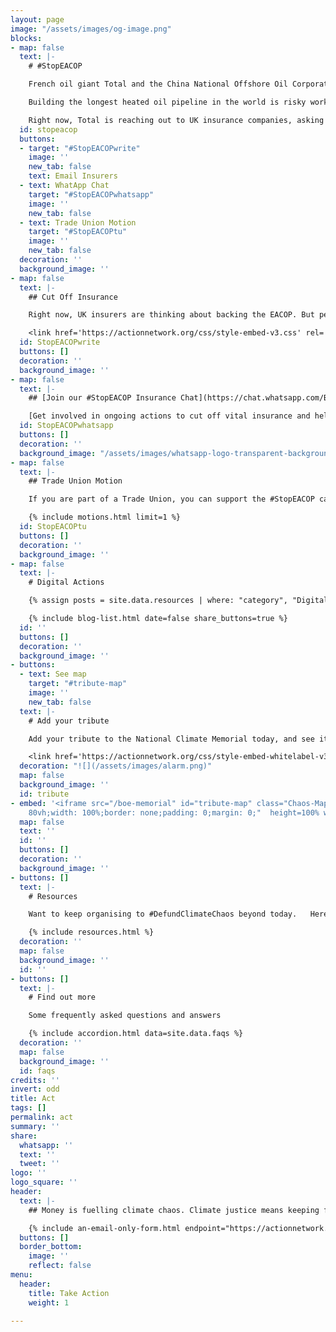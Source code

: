 ```yaml
---
layout: page
image: "/assets/images/og-image.png"
blocks:
- map: false
  text: |-
    # #StopEACOP

    French oil giant Total and the China National Offshore Oil Corporation are on the cusp of building a massive crude oil pipeline right through the heart of Africa – displacing communities, endangering wildlife and tipping the world closer to full-blown climate catastrophe.

    Building the longest heated oil pipeline in the world is risky work, and Total can’t do it alone. They are seeking insurance from some of the world’s largest multinational commercial insurance companies to get this project off the ground.

    Right now, Total is reaching out to UK insurance companies, asking them to support this deadly project. **Take Action today to help stop the East Africa Crude Pipeline #StopEACOP**
  id: stopeacop
  buttons:
  - target: "#StopEACOPwrite"
    image: ''
    new_tab: false
    text: Email Insurers
  - text: WhatApp Chat
    target: "#StopEACOPwhatsapp"
    image: ''
    new_tab: false
  - text: Trade Union Motion
    target: "#StopEACOPtu"
    image: ''
    new_tab: false
  decoration: ''
  background_image: ''
- map: false
  text: |-
    ## Cut Off Insurance

    Right now, UK insurers are thinking about backing the EACOP. But people across the world are demanding they rule it out.

    <link href='https://actionnetwork.org/css/style-embed-v3.css' rel='stylesheet' type='text/css' /><script src='https://actionnetwork.org/widgets/v4/letter/tell-insurance-ceos-its-time-to-drop-the-toxic-east-africa-crude-pipeline?format=js&source=widget'></script><div id='can-letter-area-tell-insurance-ceos-its-time-to-drop-the-toxic-east-africa-crude-pipeline' style='width: 100%'><!-- this div is the target for our HTML insertion --></div>
  id: StopEACOPwrite
  buttons: []
  decoration: ''
  background_image: ''
- map: false
  text: |-
    ## [Join our #StopEACOP Insurance Chat](https://chat.whatsapp.com/BDmbTdiobPeHdzFpJFA7Sz)

    [Get involved in ongoing actions to cut off vital insurance and help #StopEACOP.](https://chat.whatsapp.com/BDmbTdiobPeHdzFpJFA7Sz)
  id: StopEACOPwhatsapp
  buttons: []
  decoration: ''
  background_image: "/assets/images/whatsapp-logo-transparent-background-323098.jpg"
- map: false
  text: |-
    ## Trade Union Motion

    If you are part of a Trade Union, you can support the #StopEACOP campaign by passing this motion at your local branch.

    {% include motions.html limit=1 %}
  id: StopEACOPtu
  buttons: []
  decoration: ''
  background_image: ''
- map: false
  text: |-
    # Digital Actions

    {% assign posts = site.data.resources | where: "category", "Digital Action" %}

    {% include blog-list.html date=false share_buttons=true %}
  id: ''
  buttons: []
  decoration: ''
  background_image: ''
- buttons:
  - text: See map
    target: "#tribute-map"
    image: ''
    new_tab: false
  text: |-
    # Add your tribute

    Add your tribute to the National Climate Memorial today, and see it appear below on the map.

    <link href='https://actionnetwork.org/css/style-embed-whitelabel-v3.css' rel='stylesheet' type='text/css' /><script src='https://actionnetwork.org/widgets/v4/form/your-message-for-the-national-climate-justice-memorial?format=js&source=widget'></script><div id='can-form-area-your-message-for-the-national-climate-justice-memorial' style='width: 100%'><!-- this div is the target for our HTML insertion --></div>
  decoration: "![](/assets/images/alarm.png)"
  map: false
  background_image: ''
  id: tribute
- embed: '<iframe src="/boe-memorial" id="tribute-map" class="Chaos-Map" style="height:
    80vh;width: 100%;border: none;padding: 0;margin: 0;"  height=100% width=100% frameborder="0"></iframe>'
  map: false
  text: ''
  id: ''
  buttons: []
  decoration: ''
  background_image: ''
- buttons: []
  text: |-
    # Resources

    Want to keep organising to #DefundClimateChaos beyond today.   Here's all the resources you’ll need to keep taking action throughout COP26 and beyond

    {% include resources.html %}
  decoration: ''
  map: false
  background_image: ''
  id: ''
- buttons: []
  text: |-
    # Find out more

    Some frequently asked questions and answers

    {% include accordion.html data=site.data.faqs %}
  decoration: ''
  map: false
  background_image: ''
  id: faqs
credits: ''
invert: odd
title: Act
tags: []
permalink: act
summary: ''
share:
  whatsapp: ''
  text: ''
  tweet: ''
logo: ''
logo_square: ''
header:
  text: |-
    ## Money is fuelling climate chaos. Climate justice means keeping fossil fuels in the ground. We can support struggles across the globe by cutting off the money and insurance for new projects.

    {% include an-email-only-form.html endpoint="https://actionnetwork.org/api/v2/petitions/e0c7e2f4-925f-448c-9558-57c1997b5408/signatures" jump="actions" %}
  buttons: []
  border_bottom:
    image: ''
    reflect: false
menu:
  header:
    title: Take Action
    weight: 1

---
```

